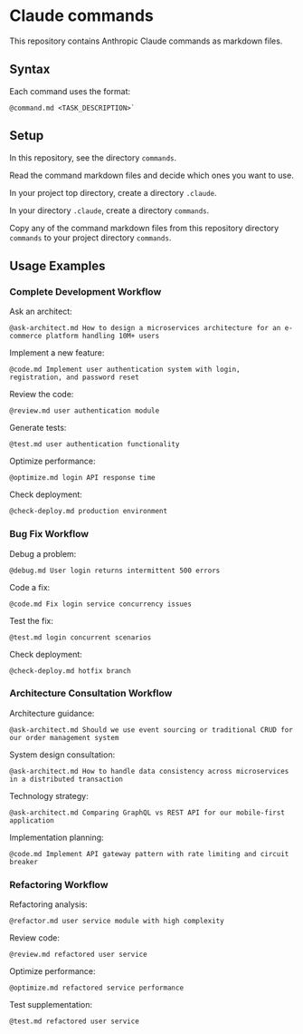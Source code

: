 # Claude commands

This repository contains Anthropic Claude commands as markdown files.

## Syntax

Each command uses the format:

```text
@command.md <TASK_DESCRIPTION>`
```

## Setup

In this repository, see the directory `commands`.

Read the command markdown files and decide which ones you want to use.

In your project top directory, create a directory `.claude`.

In your directory `.claude`, create a directory `commands`.

Copy any of the command markdown files from this repository directory `commands` to your project directory `commands`.


## Usage Examples


### Complete Development Workflow

Ask an architect:

```text
@ask-architect.md How to design a microservices architecture for an e-commerce platform handling 10M+ users
```

Implement a new feature:

```text
@code.md Implement user authentication system with login, registration, and password reset
```

Review the code:

```text
@review.md user authentication module
```

Generate tests:

```text
@test.md user authentication functionality
```

Optimize performance:

```text
@optimize.md login API response time
```

Check deployment:

```text
@check-deploy.md production environment
```

### Bug Fix Workflow

Debug a problem:

```text
@debug.md User login returns intermittent 500 errors
```

Code a fix:

```text
@code.md Fix login service concurrency issues
```

Test the fix:

```text
@test.md login concurrent scenarios
```

Check deployment:

```text
@check-deploy.md hotfix branch
```

### Architecture Consultation Workflow

Architecture guidance:

```text
@ask-architect.md Should we use event sourcing or traditional CRUD for our order management system
```

System design consultation:

```text
@ask-architect.md How to handle data consistency across microservices in a distributed transaction
```

Technology strategy:

```text
@ask-architect.md Comparing GraphQL vs REST API for our mobile-first application
```

Implementation planning:

```text
@code.md Implement API gateway pattern with rate limiting and circuit breaker
```

### Refactoring Workflow

Refactoring analysis:

```text
@refactor.md user service module with high complexity
```

Review code:

```text
@review.md refactored user service
```

Optimize performance:

```text
@optimize.md refactored service performance
```

Test supplementation:

```text
@test.md refactored user service
```
